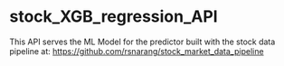 # stock_XGB_regression_API
This API serves the ML Model for the predictor built with the stock data pipeline at: https://github.com/rsnarang/stock_market_data_pipeline
